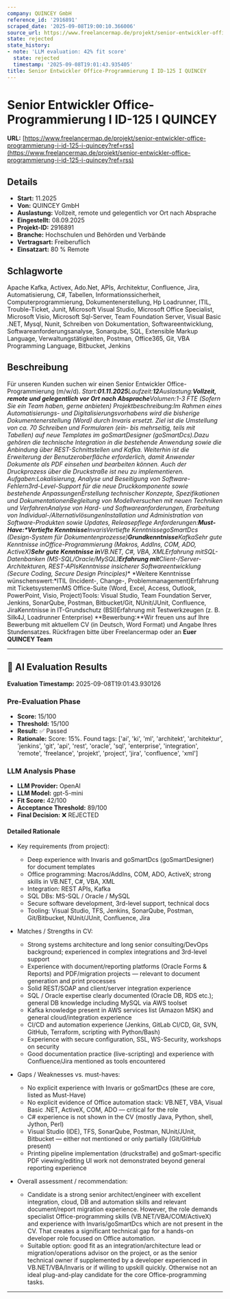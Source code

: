 ```yaml
---
company: QUINCEY GmbH
reference_id: '2916891'
scraped_date: '2025-09-08T19:00:10.366006'
source_url: https://www.freelancermap.de/projekt/senior-entwickler-office-programmierung-i-id-125-i-quincey?ref=rss
state: rejected
state_history:
- note: 'LLM evaluation: 42% fit score'
  state: rejected
  timestamp: '2025-09-08T19:01:43.935405'
title: Senior Entwickler Office-Programmierung I ID-125 I QUINCEY
---
```



# Senior Entwickler Office-Programmierung I ID-125 I QUINCEY
**URL:** [https://www.freelancermap.de/projekt/senior-entwickler-office-programmierung-i-id-125-i-quincey?ref=rss](https://www.freelancermap.de/projekt/senior-entwickler-office-programmierung-i-id-125-i-quincey?ref=rss)
## Details
- **Start:** 11.2025
- **Von:** QUINCEY GmbH
- **Auslastung:** Vollzeit, remote und gelegentlich vor Ort nach Absprache
- **Eingestellt:** 08.09.2025
- **Projekt-ID:** 2916891
- **Branche:** Hochschulen und Behörden und Verbände
- **Vertragsart:** Freiberuflich
- **Einsatzart:** 80
                                                % Remote

## Schlagworte
Apache Kafka, Activex, Ado.Net, APIs, Architektur, Confluence, Jira, Automatisierung, C#, Tabellen, Informationssicherheit, Computerprogrammierung, Dokumentenerstellung, Hp Loadrunner, ITIL, Trouble-Ticket, Junit, Microsoft Visual Studio, Microsoft Office Specialist, Microsoft Visio, Microsoft Sql-Server, Team Foundation Server, Visual Basic .NET, Mysql, Nunit, Schreiben von Dokumentation, Softwareentwicklung, Softwareanforderungsanalyse, Sonarqube, SQL, Extensible Markup Language, Verwaltungstätigkeiten, Postman, Office365, Git, VBA Programming Language, Bitbucket, Jenkins

## Beschreibung
Für unseren Kunden suchen wir einen Senior Entwickler Office-Programmierung (m/w/d).
**Start:**01.11.2025**Laufzeit:**12**Auslastung:**Vollzeit, remote und gelegentlich vor Ort nach Absprache**Volumen:**1-3 FTE (Sofern Sie ein Team haben, gerne anbieten)
**Projektbeschreibung:**Im Rahmen eines Automatisierungs- und Digitalisierungsvorhabens wird die bisherige Dokumentenerstellung (Word) durch Invaris ersetzt. Ziel ist die Umstellung von ca. 70 Schreiben und Formularen (ein- bis mehrseitig, teils mit Tabellen) auf neue Templates im goSmartDesigner (goSmartDcs).Dazu gehören die technische Integration in die bestehende Anwendung sowie die Anbindung über REST-Schnittstellen und Kafka. Weiterhin ist die Erweiterung der Benutzeroberfläche erforderlich, damit Anwender Dokumente als PDF einsehen und bearbeiten können. Auch der Druckprozess über die Druckstraße ist neu zu implementieren.
**Aufgaben:**Lokalisierung, Analyse und Beseitigung von Software-Fehlern3rd-Level-Support für die neue Druckkomponente sowie bestehende AnpassungenErstellung technischer Konzepte, Spezifikationen und DokumentationenBegleitung von Modellversuchen mit neuen Techniken und VerfahrenAnalyse von Hard- und Softwareanforderungen, Erarbeitung von Individual-/AlternativlösungenInstallation und Administration von Software-Produkten sowie Updates, Releasepflege
**Anforderungen:***Must-Have:*Vertiefte Kenntnisse**Invaris**Vertiefte Kenntnisse**goSmartDcs (Design-System für Dokumentenprozesse)**Grundkenntnisse**Kafka**Sehr gute Kenntnisse in**Office-Programmierung (Makros, AddIns, COM, ADO, ActiveX)**Sehr gute Kenntnisse in**VB.NET, C#, VBA, XML**Erfahrung mit**SQL-Datenbanken (MS-SQL/Oracle/MySQL)**Erfahrung mit**Client-/Server-Architekturen, REST-APIs**Kenntnisse in**sicherer Softwareentwicklung (Secure Coding, Secure Design Principles)**
*Weitere Kenntnisse wünschenswert:*ITIL (Incident-, Change-, Problemmanagement)Erfahrung mit TicketsystemenMS Office-Suite (Word, Excel, Access, Outlook, PowerPoint, Visio, Project)Tools: Visual Studio, Team Foundation Server, Jenkins, SonarQube, Postman, Bitbucket/Git, NUnit/JUnit, Confluence, JiraKenntnisse in IT-Grundschutz (BSI)Erfahrung mit Testwerkzeugen (z. B. Silk4J, Loadrunner Enterprise)
**Bewerbung:**Wir freuen uns auf Ihre Bewerbung mit aktuellem CV (in Deutsch, Word Format) und Angabe Ihres Stundensatzes.
Rückfragen bitte über Freelancermap oder an
**Euer QUINCEY Team**

---

## 🤖 AI Evaluation Results

**Evaluation Timestamp:** 2025-09-08T19:01:43.930126

### Pre-Evaluation Phase
- **Score:** 15/100
- **Threshold:** 15/100
- **Result:** ✅ Passed
- **Rationale:** Score: 15%. Found tags: ['ai', 'ki', 'ml', 'architekt', 'architektur', 'jenkins', 'git', 'api', 'rest', 'oracle', 'sql', 'enterprise', 'integration', 'remote', 'freelance', 'projekt', 'project', 'jira', 'confluence', 'xml']

### LLM Analysis Phase
- **LLM Provider:** OpenAI
- **LLM Model:** gpt-5-mini
- **Fit Score:** 42/100
- **Acceptance Threshold:** 89/100
- **Final Decision:** ❌ REJECTED

#### Detailed Rationale
- Key requirements (from project):
  - Deep experience with Invaris and goSmartDcs (goSmartDesigner) for document templates
  - Office programming: Macros/AddIns, COM, ADO, ActiveX; strong skills in VB.NET, C#, VBA, XML
  - Integration: REST APIs, Kafka
  - SQL DBs: MS-SQL / Oracle / MySQL
  - Secure software development, 3rd-level support, technical docs
  - Tooling: Visual Studio, TFS, Jenkins, SonarQube, Postman, Git/Bitbucket, NUnit/JUnit, Confluence, Jira

- Matches / Strengths in CV:
  - Strong systems architecture and long senior consulting/DevOps background; experienced in complex integrations and 3rd-level support
  - Experience with document/reporting platforms (Oracle Forms & Reports) and PDF/migration projects — relevant to document generation and print processes
  - Solid REST/SOAP and client/server integration experience
  - SQL / Oracle expertise clearly documented (Oracle DB, RDS etc.); general DB knowledge including MySQL via AWS toolset
  - Kafka knowledge present in AWS services list (Amazon MSK) and general cloud/integration experience
  - CI/CD and automation experience (Jenkins, GitLab CI/CD, Git, SVN, GitHub, Terraform, scripting with Python/Bash)
  - Experience with secure configuration, SSL, WS-Security, workshops on security
  - Good documentation practice (live-scripting) and experience with Confluence/Jira mentioned as tools encountered

- Gaps / Weaknesses vs. must-haves:
  - No explicit experience with Invaris or goSmartDcs (these are core, listed as Must-Have)
  - No explicit evidence of Office automation stack: VB.NET, VBA, Visual Basic .NET, ActiveX, COM, ADO — critical for the role
  - C# experience is not shown in the CV (mostly Java, Python, shell, Jython, Perl)
  - Visual Studio (IDE), TFS, SonarQube, Postman, NUnit/JUnit, Bitbucket — either not mentioned or only partially (Git/GitHub present)
  - Printing pipeline implementation (druckstraße) and goSmart-specific PDF viewing/editing UI work not demonstrated beyond general reporting experience

- Overall assessment / recommendation:
  - Candidate is a strong senior architect/engineer with excellent integration, cloud, DB and automation skills and relevant document/report migration experience. However, the role demands specialist Office-programming skills (VB.NET/VBA/COM/ActiveX) and experience with Invaris/goSmartDcs which are not present in the CV. That creates a significant technical gap for a hands-on developer role focused on Office automation.
  - Suitable option: good fit as an integration/architecture lead or migration/operations advisor on the project, or as the senior technical owner if supplemented by a developer experienced in VB.NET/VBA/Invaris or if willing to upskill quickly. Otherwise not an ideal plug-and-play candidate for the core Office-programming tasks.

---

